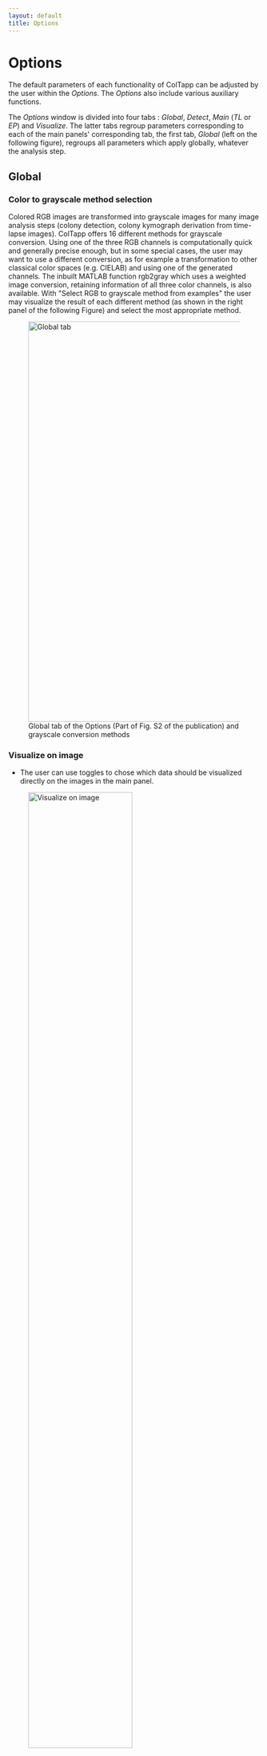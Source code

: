```yaml
---
layout: default
title: Options
---
```

# Options

The default parameters of each functionality of ColTapp can be adjusted by the user within the _Options_. The _Options_ also include various auxiliary functions.

The _Options_ window is divided into four tabs : _Global_, _Detect_, _Main_ (_TL_ or _EP_) and _Visualize_. The latter tabs regroup parameters corresponding to each of the main panels' corresponding tab, the first tab, _Global_ (left on the following figure), regroups all parameters which apply globally, whatever the analysis step.

## Global

### Color to grayscale method selection
Colored RGB images are transformed into grayscale images for many image analysis steps (colony detection, colony kymograph derivation from time-lapse images). ColTapp offers 16 different methods for grayscale conversion. 
Using one of the three RGB channels is computationally quick and generally precise enough, but in some special cases, the user may want to use a different conversion, as for example a transformation to other classical color spaces (e.g. CIELAB) and using one of the generated channels. The inbuilt MATLAB function rgb2gray which uses a weighted image conversion, retaining information of all three color channels, is also available. With "Select RGB to grayscale method from examples" the user may visualize the result of each different method (as shown in the right panel of the following Figure) and select the most appropriate method.
<figure>
  <img src="{{site.url}}/assets/images/Options_Global_wGrayscale.png" alt="Global tab" height="800px"/>
  <figcaption> Global tab of the Options (Part of Fig. S2 of the publication) and grayscale conversion methods </figcaption>
</figure>

### Visualize on image
- The user can use toggles to chose which data should be visualized directly on the images in the main panel.
<figure>
  <img src="{{site.url}}/assets/images/Visualize_on_image.png" alt="Visualize on image" height="70%"/>
  <figcaption> Visualization on main panel image </figcaption>
</figure>
- The _Redefine lighting correction area_ button allows a user to chose a new subset of the image as input to the [lighting correction algorithm](https://coltapp.github.io/detect.html).

### Reference growth data
When extracted automatically from an analyzed control experiment, the [reference appearance time](https://coltapp.github.io/refparam.html) of that experiment is 
averaged using the mean, by default. Yet, users concerned by the presence of outliers in the growth control experiment may chose to use the median (or any user-defined quantile) via this tab.

### Save options
Autosave, back-up save

### Reset active list
ColTapp allows to group colonies into [lists](https://coltapp.github.io/detect.html) to use certain downstream functions only on the indicated subset of colonies. User can remove all colonies from the active list on the main panel with this button.

## Detect

### Image preprocessing
- _Image binarization method_ can be set by the user. The default uses _Adaptive_ thresholding. This option generally works well even for slightly inhomogenous lighting conditions but is a bit slower than the basic _Global_ binarization which utilizes one threshold value (Otsu's method). If the user utilizes already binarized images, the binarization step can be omitted by setting the binarization method to _none_.
- Higher values of _Binarization sensitivity_ leads to higher amount of foreground classification. The default value works well with white/yellow colonies on blood agar but is also good enough to binarize the image reliable if regular agar is used.
- By default, colonies (circles) are considered to be lighter than the dark agar background. This can be inverted with the tickbox _Dark colonies on bright background_. We found this especially useful for detection of phage plaques on a bacterial lawn.

### Colony detection parameters
- The _Circle detection_ mode (Regionprops or direct) (default: Regionprops). Circle detection can be operated in two modes: _Regionprops_ mode utilizes a multi-step process to find first isolated foreground objects (colonies) and then applies circle detection methods only on subparts of the images containing isolated objects. The _direct_ mode directly searches for colonies on the entire image. _Regionprops_ mode is expected to be more accurate in cases with many touching colonies and usually is slightly faster.
- The _imfindcircle sensitivity_ (default:0.94). For both modes. This value determines the sensitivity for finding circles. Higher values let weaker circles pass and helps finding less prominent (lower contrast from colony to agar) but also leads to more false positive circles.
- The _Minimal Radius_ (default:20 pixels). For both modes. Minimal radius of circle search range,  utilized by the MATLAB function [imfindcircles](https://ch.mathworks.com/help/images/ref/imfindcircles.html). This parameter is crucial to set correctly.
- The _Maximal Radius_ (default:65 pixels). For both modes. Maximal radius of circle search range, utilized by the MATLAB function [imfindcircles](https://ch.mathworks.com/help/images/ref/imfindcircles.html). This parameter is crucial to set correctly.
- The _Scale bounding box_ (default:1.35). For _regionprops_ mode only. After the isolated objects are identified, sub-images cropped around the object are used for further processing. The size of the cropped rectangle is scaled with the _Scale bounding box_ factor.
- The _Min distance from border_ (default:10 pixels). For _regionprops_ mode only. After the sub-images are generated, circles are detected within. _Min distance from border_ defines the minimal distance of the circle centers from the border of this sub-image.
- The _Foreground bias_ (default:0.17). For _regionprops_ mode only. To check if detected circles are considered as foreground, the sub-image is binarized (Otsu's method). The _Foreground bias_ is subtracted from the automatically generated threshold to classify more pixels as foreground.
- The _Min area foreground_ (default:0.7). For _regionprops_ mode only. After a binarized sub-image is generated, ColTapp checks if the proportion of pixels classified as foreground exceeds the _Min area foreground_ value. Circles with lower proportion are discarded.
- The _Max overlap (2 circles)_ (default:0.9). For _regionprops_ mode only. If more than one circle is detected on a subimage, ColTapp checks the amount of overlap of these circles. If a circle overlapps with another circle for more than _Max overlap_ of its own area, the circle quality (from the MATLAB function [imfindcircles](https://ch.mathworks.com/help/images/ref/imfindcircles.html)) is compared and only the circle with higher quality is kept.
- The _Min rad difference_ (default:10 pixels). For _regionprops_ mode only. If more than one circle is remaining, the center distance is calculated. If the distance is smaller than _Min center distance_ and the radius difference between the two circles is less than _Min rad difference_ the cirlce with the lower quality is discarded.
- The _Min center distance_ (default:20 pixels) For _regionprops_ mode only. If more than one circle is remaining, the center distance is calculated. If the distance is smaller than _Min center distance_ and the radius difference between the two circles is less than _Min rad difference_ the cirlce with the lower quality is discarded.
- The _Max total overlap_ (default:0.95). For _regionprops_ mode only. The area of each circle overlapping with any other circle is calculated. If the proportion of pixels classified as overlapping is higher than _Max total overlap_, this circle is discarded.
- The _Start iterative overlap_ is the proportion (default:0.8). For _regionprops_ mode only. Final step in the _regionprops_ mode. If there are still more than one circle passing all quality control steps, the total overlap proportion is compared with _Start iterative overlap_. Cirlces that have higher proportion of overlapping area are discarded. If no circle passed this check, the threshold is increased until at least one circle passes this control step.
- The _Final min center distance_ (default:2 pixels). For both modes. After all circles have been detected, the distance between all centers is calculated and circles are discarded based on the circle quality if two circle centers are closer to each other than _Final min center distance_.



## Main-TL

### Define radii-tracking parameters
- The _Reference frame_, on which colonies are found and from which the radii are tracked on the other frames, is set to the last frame of the time-lapse by default. 
- The _Time interval_ between frames of a time-lapse serie is automatically detected upon import and if this automatical detection fails, the user is asked to define it. 
- The _Registration factor_ (κ) defines the subpixels resolution (1/κ) at which the image registration algorithm performs a 2-D rigid translation (default: 100)
- The _Kymograph threshold shift_ (default:0.17)
- The _Scale radius for overlap_ factor (default: 1) is multiplied to the radius of the focal colony from which [neighboring colonies are tested for overlap] (https://coltapp.github.io/timelapse.html). By increasing it (>1), ranges of angles corresponding not only to overlapping colonies but also very close colonies will be discarded from the kymograph creation process. Note that this increase might lead to high proportions of angles to be discarded. Decreasing the scaling factor (<1) leads to reduced ranges of excluded angles. This might be useful in densely populated plates to still achieve some overlap exclusion to increase quality of kymographs at earlier timepoints. Note that if more than 90% of all angles are discarded because of overlap, the exclusion of angles is omitted completely, to avoid reducing the available data too much. 
- This overlap detection functionality can be completely removed by the user by ticking the _overlap exclusion_ tickbox.
- The images can be transformed with the lighting correction algorithm in the [_Detect_ tab ](https://coltapp.github.io/detect.html). The resulting enhanced images are typically meant to improve visualization for the user, and by default not used downstream for image analysis. However, a user can tick the box _Use enhance images_ if willing to use these transformed images as input for the _Radii tracking_ algorithm.

### Define appearance time parameters

- The _Apperance time threshold mode_ defines the unit of the threshold a colony radius should reach for the colony to be macroscopically detectable. (default: micrometers)
- The _Detection threshold radius_ defines the value of the threshold a colony radius should reach for the colony to be macroscopically detectable. (default: 200)
- The _Number of frames for fit_ defines the number of frames starting from the first frame a colony radius is bigger than the _detection threshold_ utilized for linear extrapolation to determine appearance time (default: 50).

### Additional possibilities
- _Process timelapse subset_ allows the user to define combined subsets of colonies and frames to re-run the time-lapse processing algorithm.
- _Manually process timelapse_ is a function which presents to the user a series of sub-images of colonies (user-defined subset of colonies and frames) and the user can draw the colony circle manually. This can be utilized of for certain frames ColTapp failed to detect a correct radius due to image artifacts.
- _Recalculate kymograph radius_ is a failsafe function. If by any kind of weird mistake all radius data gets deleted but the kymographs are still present, the radial growth curves can be recalculated with this button.
- _Select curves to delete_ opens a small extra GUI showing the radial growth curve for each colony. A user can click on a line and then click the _Show col._ button to display the Colony number. This is helpful to identify the colony for which the time-lapse processing failed and corrections (for example to the center) are needed before re-running this colony with the _Process timelapse subset_ button. If the selected radial growth curve cannot be corrected, it can be deleted from the dataset with the _Delete_ button. Be aware, this button only replaces all data within the radial growth curve data with NaN values while retaining the colony information. Additional buttons to display user-lists and adding/removing colonies to lists are also inbuilt in this mini-GUI.
<figure>
  <img src="{{site.url}}/assets/images/Options_SelDel.png" alt="Select to delete mini-GUI" width="600px"/>
  <figcaption> The mini-GUI opened by the Select curves to delete button. </figcaption>
</figure>
- _Restore deleted curves_ recovers radial growth curve data for colonies deleted with the _Select curves to delete_.
- _Reset registration_ is helpful if the user-defined rectangle for image registration was suboptimal and needs to be drawn anew.
- _Delete radius data of selected frames_ is a function that lets a user replace the radius data of all colonies at a user-defined frame(s) with NaN values. This can be helpful if there are lighting artifacts at certain timepoints within a time-lapse.
- _Scale detected radius_ opens a mini-GUI to scale initially detected radii. This function allows to increase/decrease the colony radius defined by the initial _Find colonies_ button within the _Detect_ tab. The scaling factor can be adjusted by the slider on the top right. The number displayed in the _Last frame (Reference)_ field is the frame displayed. The user can select to scale only a subset of colonies based on their size (based on quantiles). For example, only the smallest few colonies can be scaled to have a bigger radius.
A given use-case can be: Detecting colonies not on the last but an earlier frame. 
A reason could be that the colonies merge and touch on the last frame which makes colony detection more difficult. But the cropped sub-images utilized for time-lapse processing are based on this detected radius which might be too small to account for the size of colonies on the late frames. Therefore, the detected radius can be scaled to match the later sizes.
The button _Apply & Continue_ allows to fix the made changes and continue scaling (e.g. a different subset of colonies). _Abort_ quits and does not save any changes. _Save & Quit_ quits and saves changes. 
<figure>
  <img src="{{site.url}}/assets/images/Options_ScaleRad.png" alt="Scale detected radius mini-GUI" width="700px"/>
  <figcaption> The mini-GUI opened by the Scale detected radius button. </figcaption>
</figure>

## Main-EP
### Additional possibilities
- _Apply spatial calibration factor to all frames_ applies the spatial calibration factor of the currently displayed frame to all other frames.
- _Apply area of interest to all frames_ applies the area of interest of the currently displayed frame to all other frames.
- _Apply both to all frames_ applies the spatial calibration factor and the the area of interest of the currently displayed frame to all other frames.
- _Remove linked and overlay folders_ removes all stored linked and overlay folders.

## Visualize

After analyzing a time-lapse series, a quick visualization of the colony growth curves can be displayed by clicking on the _Radius vs Time_ button of the _Visualize_ tab of the main panel. In the _Options_ the user may chose to plot these curves 1) in raw units: pixels/frame or 2) in more biologically meaninful units, i.e micrometers/time. A user may also chose 3) a log-y axis, as this could enable to visualize an exponential curve as a linear slope (typically if the first growth phase is macroscopically detectable, which is not the case in the following example.
<figure>
  <img src="{{site.url}}/assets/images/Options_Visualize.png" alt="Options Visualize" height="70%"/>
    <figcaption> Visualize tab of the Options and example of colony growth curves visualization</figcaption> 
</figure>

In addition, the user can chose to visualize the colony size distribution on a given (or multiple) frame(s) with an histogram. The parameter _number of histogram bins_ can be inputted by the user.

